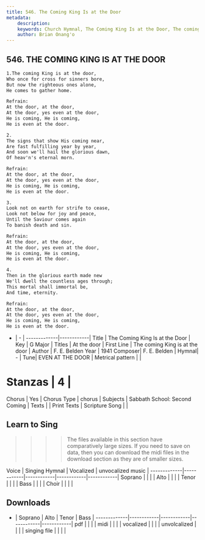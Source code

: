 ```yaml
---
title: 546. The Coming King Is at the Door
metadata:
    description: 
    keywords: Church Hymnal, The Coming King Is at the Door, The coming King is at the door, At the door
    author: Brian Onang'o
---
```



## 546. THE COMING KING IS AT THE DOOR

```txt
1.The coming King is at the door, 
Who once for cross for sinners bore, 
But now the righteous ones alone, 
He comes to gather home. 

Refrain:
At the door, at the door, 
At the door, yes even at the door, 
He is coming, He is coming, 
He is even at the door. 

2.
The signs that show His coming near, 
Are fast fulfilling year by year, 
And soon we'll hail the glorious dawn, 
Of heav'n's eternal morn. 

Refrain:
At the door, at the door, 
At the door, yes even at the door, 
He is coming, He is coming, 
He is even at the door. 

3.
Look not on earth for strife to cease, 
Look not below for joy and peace, 
Until the Saviour comes again 
To banish death and sin. 

Refrain:
At the door, at the door, 
At the door, yes even at the door, 
He is coming, He is coming, 
He is even at the door. 

4.
Then in the glorious earth made new 
We'll dwell the countless ages through; 
This mortal shall immortal be, 
And time, eternity.

Refrain:
At the door, at the door, 
At the door, yes even at the door, 
He is coming, He is coming, 
He is even at the door. 

```

- |   -  |
-------------|------------|
Title | The Coming King Is at the Door |
Key | G Major |
Titles | At the door |
First Line | The coming King is at the door |
Author | F. E. Belden
Year | 1941
Composer| F. E. Belden |
Hymnal|  - |
Tune| EVEN AT THE DOOR |
Metrical pattern | |
# Stanzas | 4 |
Chorus | Yes |
Chorus Type | chorus |
Subjects | Sabbath School: Second Coming |
Texts |  |
Print Texts | 
Scripture Song |  |
  
## Learn to Sing

>>>> The files available in this section have comparatively large sizes. If you need to save on data, then you can download the midi files in the download section as they are of smaller sizes.

Voice |  Singing Hymnal | Vocalized | unvocalized music |
-------------|------------|------------|------------|------------|
Soprano | | | |
Alto | | | |
Tenor | | | |
Bass | | | |
Choir | | | |

## Downloads

- |  Soprano | Alto | Tenor | Bass |
-------------|------------|------------|------------|------------|
pdf | | | |
midi | | | |
vocalized | | | |
unvolcalized | | | |
singing file | | | |
  
